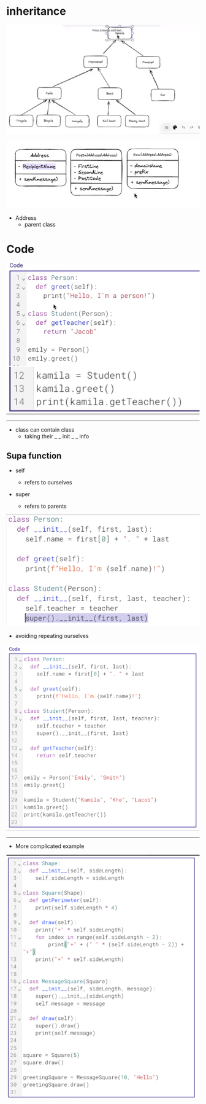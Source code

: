 
# inheritance

![yes](img/image.png)

![diagramexample](img/image-1.png)

- Address
    - parent class


# Code

![alt text](img/image-2.png)
![alt text](img/image-3.png)

---

- class can contain class
    - taking their _ _ init _ _ info


## Supa function

- self
    - refers to ourselves

- super
    - refers to parents

![super](img/image-4.png)

- avoiding repeating ourselves

![yes](img/image-5.png)

---

- More complicated example

![yes](img/image-6.png)
